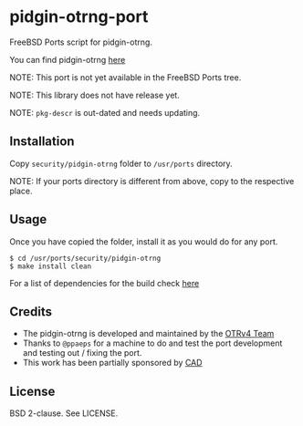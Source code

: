 pidgin-otrng-port
==================

FreeBSD Ports script for pidgin-otrng.

You can find pidgin-otrng [here][1]

NOTE: This port is not yet available in the FreeBSD Ports tree.

NOTE: This library does not have release yet.

NOTE: `pkg-descr` is out-dated and needs updating.

Installation
------------

Copy `security/pidgin-otrng` folder to `/usr/ports` directory.

NOTE: If your ports directory is different from above, copy to the respective
place.

Usage
-----

Once you have copied the folder, install it as you would do for any port.

`$ cd /usr/ports/security/pidgin-otrng`<br>
`$ make install clean`

For a list of dependencies for the build check [here][2]

Credits
-------

* The pidgin-otrng is developed and maintained by the [OTRv4 Team][3]
* Thanks to `@ppaeps` for a machine to do and test the port development and
  testing out / fixing the port.
* This work has been partially sponsored by [CAD][4]

License
-------

BSD 2-clause. See LICENSE.

[1]: https://github.com/otrv4/pidgin-otrng
[2]: https://github.com/otrv4/pidgin-otrng#build
[3]: https://github.com/orgs/otrv4/people
[4]: https://autonomia.digital/
